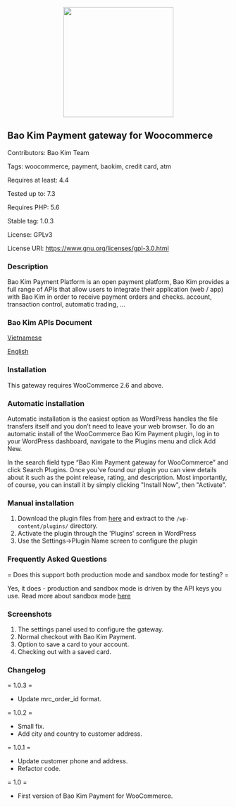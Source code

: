 <p align="center"><img src="https://user-images.githubusercontent.com/56957895/69772424-7dcaed00-11c2-11ea-832a-b89627c2fb2c.png" width="250"></p>

## Bao Kim Payment gateway for Woocommerce
Contributors: Bao Kim Team

Tags: woocommerce, payment, baokim, credit card, atm

Requires at least: 4.4

Tested up to: 7.3

Requires PHP: 5.6

Stable tag: 1.0.3

License: GPLv3

License URI: https://www.gnu.org/licenses/gpl-3.0.html

### Description
Bao Kim Payment Platform is an open payment platform, Bao Kim provides a full range of APIs that allow users to integrate their application (web / app) with Bao Kim in order to receive payment orders and checks. account, transaction control, automatic trading, ...

### Bao Kim APIs Document
[Vietnamese](https://developer.baokim.vn/payment/)

[English](https://developer.baokim.vn/payment/english.html)

### Installation

This gateway requires WooCommerce 2.6 and above.

### Automatic installation

Automatic installation is the easiest option as WordPress handles the file transfers itself and you don’t need to leave your web browser. To do an automatic install of the WooCommerce Bao Kim Payment plugin, log in to your WordPress dashboard, navigate to the Plugins menu and click Add New.

In the search field type “Bao Kim Payment gateway for WooCommerce” and click Search Plugins. Once you’ve found our plugin you can view details about it such as the point release, rating, and description. Most importantly, of course, you can install it by simply clicking "Install Now", then "Activate".

### Manual installation

1. Download the plugin files from [here](https://github.com/baokimteam/baokim-payment-gateway-for-woocommerce/releases/download/1.0.3/baokim-payment-gateway-for-woocommerce.zip) and extract to the `/wp-content/plugins/` directory.
2. Activate the plugin through the 'Plugins' screen in WordPress
3. Use the Settings->Plugin Name screen to configure the plugin


### Frequently Asked Questions

= Does this support both production mode and sandbox mode for testing? =

Yes, it does - production and sandbox mode is driven by the API keys you use. Read more about sandbox mode [here](https://developer.baokim.vn/payment/#mi-trng-sandboxtest)

### Screenshots

1. The settings panel used to configure the gateway.
2. Normal checkout with Bao Kim Payment.
3. Option to save a card to your account.
4. Checking out with a saved card.

### Changelog
= 1.0.3 =
* Update mrc_order_id format.

= 1.0.2 =
* Small fix.
* Add city and country to customer address.

= 1.0.1 =
* Update customer phone and address.
* Refactor code.

= 1.0 =
* First version of Bao Kim Payment for WooCommerce.
